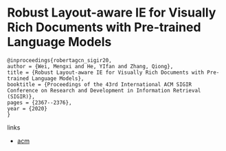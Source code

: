 # Robust Layout-aware IE for Visually Rich Documents with Pre-trained Language Models

```
@inproceedings{robertagcn_sigir20,
author = {Wei, Mengxi and He, YIfan and Zhang, Qiong},
title = {Robust Layout-aware IE for Visually Rich Documents with Pre-trained Language Models},
booktitle = {Proceedings of the 43rd International ACM SIGIR Conference on Research and Development in Information Retrieval (SIGIR)},
pages = {2367--2376},
year = {2020}
}
```

links
- [acm](https://dl.acm.org/doi/10.1145/3397271.3401442)
